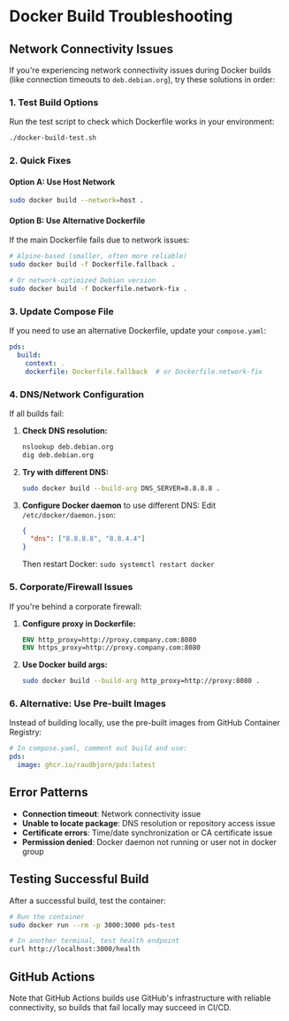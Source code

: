 # Docker Build Troubleshooting

## Network Connectivity Issues

If you're experiencing network connectivity issues during Docker builds (like connection timeouts to `deb.debian.org`), try these solutions in order:

### 1. Test Build Options

Run the test script to check which Dockerfile works in your environment:

```bash
./docker-build-test.sh
```

### 2. Quick Fixes

#### Option A: Use Host Network
```bash
sudo docker build --network=host .
```

#### Option B: Use Alternative Dockerfile
If the main Dockerfile fails due to network issues:

```bash
# Alpine-based (smaller, often more reliable)
sudo docker build -f Dockerfile.fallback .

# Or network-optimized Debian version
sudo docker build -f Dockerfile.network-fix .
```

### 3. Update Compose File

If you need to use an alternative Dockerfile, update your `compose.yaml`:

```yaml
pds:
  build:
    context: .
    dockerfile: Dockerfile.fallback  # or Dockerfile.network-fix
```

### 4. DNS/Network Configuration

If all builds fail:

1. **Check DNS resolution:**
   ```bash
   nslookup deb.debian.org
   dig deb.debian.org
   ```

2. **Try with different DNS:**
   ```bash
   sudo docker build --build-arg DNS_SERVER=8.8.8.8 .
   ```

3. **Configure Docker daemon** to use different DNS:
   Edit `/etc/docker/daemon.json`:
   ```json
   {
     "dns": ["8.8.8.8", "8.8.4.4"]
   }
   ```
   Then restart Docker: `sudo systemctl restart docker`

### 5. Corporate/Firewall Issues

If you're behind a corporate firewall:

1. **Configure proxy in Dockerfile:**
   ```dockerfile
   ENV http_proxy=http://proxy.company.com:8080
   ENV https_proxy=http://proxy.company.com:8080
   ```

2. **Use Docker build args:**
   ```bash
   sudo docker build --build-arg http_proxy=http://proxy:8080 .
   ```

### 6. Alternative: Use Pre-built Images

Instead of building locally, use the pre-built images from GitHub Container Registry:

```yaml
# In compose.yaml, comment out build and use:
pds:
  image: ghcr.io/raudbjorn/pds:latest
```

## Error Patterns

- **Connection timeout**: Network connectivity issue
- **Unable to locate package**: DNS resolution or repository access issue  
- **Certificate errors**: Time/date synchronization or CA certificate issue
- **Permission denied**: Docker daemon not running or user not in docker group

## Testing Successful Build

After a successful build, test the container:

```bash
# Run the container
sudo docker run --rm -p 3000:3000 pds-test

# In another terminal, test health endpoint
curl http://localhost:3000/health
```

## GitHub Actions

Note that GitHub Actions builds use GitHub's infrastructure with reliable connectivity, so builds that fail locally may succeed in CI/CD.